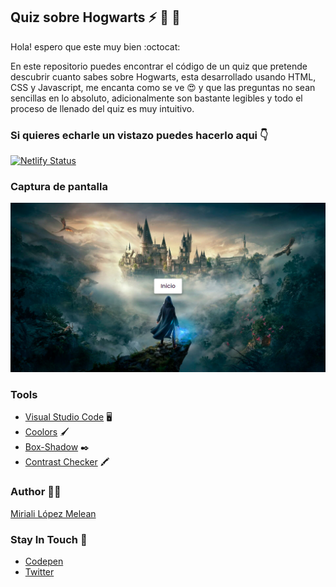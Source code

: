 ## Quiz sobre Hogwarts :zap: :school: :open_file_folder:

Hola! espero que este muy bien :octocat:

En este repositorio puedes encontrar el código de un quiz que pretende descubrir cuanto sabes sobre Hogwarts, esta desarrollado usando HTML, CSS y Javascript, me encanta como se ve :heart_eyes: y que las preguntas no sean sencillas en lo absoluto, adicionalmente son bastante legibles y todo el proceso de llenado del quiz es muy intuitivo.

### Si quieres echarle un vistazo puedes hacerlo aqui :point_down:
[![Netlify Status](https://api.netlify.com/api/v1/badges/13451527-6c14-42a8-a0bb-4b6bf7734188/deploy-status)](https://app.netlify.com/sites/hogwartsquiz/deploys)

### Captura de pantalla
![](https://github.com/Miriali/Hogwarts-Quiz/blob/main/img/HPQ.jpg)

### Tools
- [Visual Studio Code](https://code.visualstudio.com/) :desktop_computer:
- [Coolors](https://coolors.co/) :paintbrush:
- [Box-Shadow](https://codepen.io/sdthornton/pen/wBZdXq) :black_nib:
- [Contrast Checker](https://webaim.org/resources/contrastchecker/) :crayon:

### Author :woman_technologist:
[Miriali López Melean](https://github.com/Miriali) 

### Stay In Touch :purple_heart:
- [Codepen](https://codepen.io/your-work/) 
- [Twitter](https://twitter.com/miricailopez)
